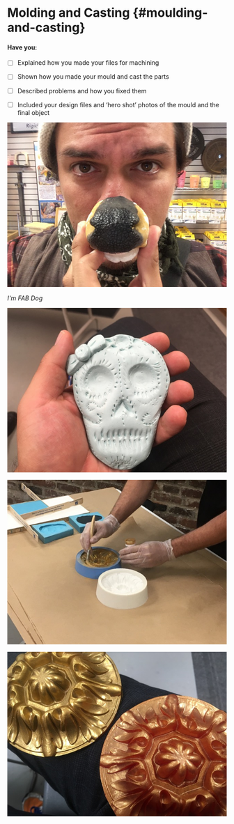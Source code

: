 # Molding and Casting {#moulding-and-casting}

#### Have you:

* [ ] Explained how you made your files for machining

* [ ] Shown how you made your mould and cast the parts

* [ ] Described problems and how you fixed them

* [ ] Included your design files and ‘hero shot’ photos of the mould and the final object

![](/assets/IMG_0491.JPG)

_I'm FAB Dog_

![](/assets/IMG_0519.JPG)

![](/assets/IMG_0520.JPG)

![](/assets/IMG_0525.JPG)



